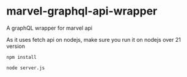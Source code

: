 # marvel-graphql-api-wrapper
A graphQL wrapper for marvel api


As it uses fetch api on nodejs, make sure you run it on nodejs over 21 version


```npm install```


```node server.js```
